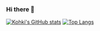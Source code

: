 ### Hi there 👋

[![Kohki's GitHub stats](https://github-readme-stats.vercel.app/api?username=k-84mo10&theme=vue-dark&show_icons=true)](https://github.com/k-84mo10/github-readme-stats)
[![Top Langs](https://github-readme-stats.vercel.app/api/top-langs/?username=k-84mo10&theme=vue-dark&show_icons=true&layout=compact)](https://github.com/k-84mo10/github-readme-stats)

<!--
**k-84mo10/k-84mo10** is a ✨ _special_ ✨ repository because its `README.md` (this file) appears on your GitHub profile.

Here are some ideas to get you started:

- 🔭 I’m currently working on ...
- 🌱 I’m currently learning ...
- 👯 I’m looking to collaborate on ...
- 🤔 I’m looking for help with ...
- 💬 Ask me about ...
- 📫 How to reach me: ...
- 😄 Pronouns: ...
- ⚡ Fun fact: ...
-->
